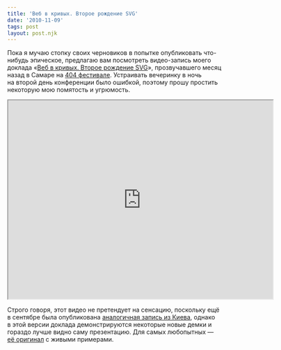 ```yaml
---
title: 'Веб в кривых. Второе рождение SVG'
date: '2010-11-09'
tags: post
layout: post.njk
---
```


Пока я мучаю стопку своих черновиков в попытке опубликовать что-нибудь эпическое, предлагаю вам посмотреть видео-запись моего доклада «[Веб в кривых. Второе рождение SVG](/pres/web-in-curves/)», прозвучавшего месяц назад в Самаре на [404 фестивале](http://2010.404fest.ru/). Устраивать вечеринку в ночь на второй день конференции было ошибкой, поэтому прошу простить некоторую мою помятость и угрюмость.

<iframe src="https://player.vimeo.com/video/17587609?title=0&amp;byline=0&amp;portrait=0&amp;color=188418" width="609" height="457" class="video-player"></iframe>

Строго говоря, этот видео не претендует на сенсацию, поскольку ещё в сентябре была опубликована [аналогичная запись из Киева](https://web-standards.ru/events/wsd-kiev-2010/#web-in-curves), однако в этой версии доклада демонстрируются некоторые новые демки и гораздо лучше видно саму презентацию. Для самых любопытных — [её оригинал](/pres/web-in-curves/) с живыми примерами.
